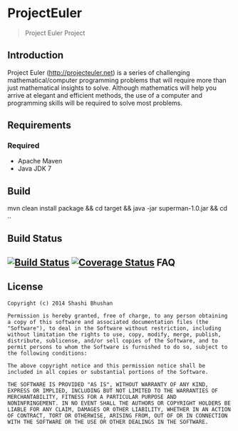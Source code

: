 ProjectEuler
=================

> Project Euler Project 

Introduction
------------
Project Euler (http://projecteuler.net) is a series of challenging mathematical/computer programming problems that will require more than just mathematical insights to solve. Although mathematics will help you arrive at elegant and efficient methods, the use of a computer and programming skills will be required to solve most problems. 


Requirements
------------
### Required

- Apache Maven 
- Java JDK 7

Build
-----------

mvn clean install package && cd target && java -jar superman-1.0.jar && cd ..

Build Status
------------
[![Build Status](https://travis-ci.org/shbh/ProjectEuler.png?branch=master)](https://travis-ci.org/shbh/ProjectEuler)
<a href='https://coveralls.io/r/shbh/ProjectEuler?branch=master'><img src='https://coveralls.io/repos/shbh/ProjectEuler/badge.png?branch=master' alt='Coverage Status' /></a> 
FAQ
---


License
-------

	Copyright (c) 2014 Shashi Bhushan

	Permission is hereby granted, free of charge, to any person obtaining
	a copy of this software and associated documentation files (the
	"Software"), to deal in the Software without restriction, including
	without limitation the rights to use, copy, modify, merge, publish,
	distribute, sublicense, and/or sell copies of the Software, and to
	permit persons to whom the Software is furnished to do so, subject to
	the following conditions:

	The above copyright notice and this permission notice shall be
	included in all copies or substantial portions of the Software.

	THE SOFTWARE IS PROVIDED "AS IS", WITHOUT WARRANTY OF ANY KIND,
	EXPRESS OR IMPLIED, INCLUDING BUT NOT LIMITED TO THE WARRANTIES OF
	MERCHANTABILITY, FITNESS FOR A PARTICULAR PURPOSE AND
	NONINFRINGEMENT. IN NO EVENT SHALL THE AUTHORS OR COPYRIGHT HOLDERS BE
	LIABLE FOR ANY CLAIM, DAMAGES OR OTHER LIABILITY, WHETHER IN AN ACTION
	OF CONTRACT, TORT OR OTHERWISE, ARISING FROM, OUT OF OR IN CONNECTION
	WITH THE SOFTWARE OR THE USE OR OTHER DEALINGS IN THE SOFTWARE.

